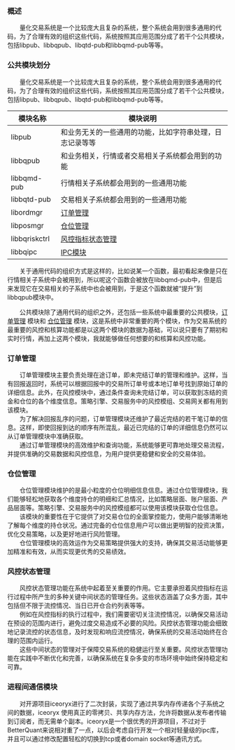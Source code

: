 ### 概述
&emsp;&emsp;量化交易系统是一个比较庞大且复杂的系统，整个系统会用到很多通用的代码，为了合理有效的组织这些代码，系统按照其应用范围分成了若干个公共模块，包括libpub、libbqpub、libqtd-pub和libbqmd-pub等等。  

### 公共模块划分
&emsp;&emsp;量化交易系统是一个比较庞大且复杂的系统，整个系统会用到很多通用的代码，为了合理有效的组织这些代码，系统按照其应用范围分成了若干个公共模块，包括libpub、libbqpub、libqtd-pub和libbqmd-pub等等。  

|  模块名称   | 模块说明  |
|  ----  | ----  |
| libpub  | 和业务无关的一些通用的功能，比如字符串处理，日志记录等等 |
| libbqpub  | 和业务相关，行情或者交易相关子系统都会用到的功能 |
| libbqmd-pub  | 行情相关子系统都会用到的一些通用功能 |
| libbqtd-pub  | 交易相关子系统都会用到的一些通用功能 |
| libordmgr  | [订单管理](公共模块#订单管理) |
| libposmgr  | [仓位管理](公共模块#仓位管理) |
| libbqriskctrl  | [风控指标状态管理](公共模块#风控状态管理) |
| libbqipc  | [IPC模块](公共模块#进程间通信模块) |

&emsp;&emsp;关于通用代码的组织方式是这样的，比如说某一个函数，最初看起来像是只在行情相关子系统中会被用到，所以呢这个函数会被放在libbqmd-pub中，但是后来发现它在交易相关的子系统中也会被用到，于是这个函数就被“提升”到libbqpub模块中。  

&emsp;&emsp;公共模块除了通用代码的组织之外，还包括一些系统中最重要的公共模块，[订单管理](公共模块#订单管理) 模块和 [仓位管理](公共模块#仓位管理) 模块，这是系统中非常重要的两个模块，作为交易系统的最重要的风控和核算功能都是以这两个模块的数据为基础，可以说只要有了期初和实时行情，再加上这两个模块，我就能够做任何想要的和核算和风控功能。  

### 订单管理
&emsp;&emsp;订单管理模块主要负责处理在途订单，即未完结订单的管理和维护。这样，当有回报返回时，系统可以根据回报中的交易所订单号或本地订单号找到原始订单的详细信息。此外，在风控模块中，通过条件查询未完结订单，可以获取到冻结的资金和仓位的各个维度信息。策略引擎、交易服务中的风控模组、交易网关都有用到该模块。  
&emsp;&emsp;为了解决回报乱序的问题，订单管理模块还维护了最近完结的若干笔订单的信息。这样，即使回报到达的顺序有所混乱，最近已完结的订单的详细信息仍然可以从订单管理模块中准确获取。  
&emsp;&emsp;通过订单管理模块的高效维护和查询功能，系统能够更可靠地处理交易流程，并提供准确的交易数据和风控信息，为用户提供更稳健和安全的交易体验。    

### 仓位管理
&emsp;&emsp;仓位管理模块维护的是最小粒度的仓位明细信息信息。通过仓位管理模块，我们能够轻松地获取各个维度持仓的明细和汇总情况，比如策略层面、账户层面、产品层面等。策略引擎、交易服务中的风控模组都可以使用该模块获取仓位信息。  
&emsp;&emsp;该模块的重要性在于它提供了对交易仓位的全面掌控能力，使用户能够清晰地了解每个维度的持仓状况。通过完备的仓位信息用户可以做出更明智的投资决策，优化交易策略，以及更好地进行风险管理。  
&emsp;&emsp;仓位管理模块的高效运作为交易策略提供强大的支持，确保其交易活动能够更加精准和有效，从而实现更优秀的交易绩效。  

### 风控状态管理
&emsp;&emsp;风控状态管理功能在系统中起着至关重要的作用。它主要承担着风控指标在运行过程中所产生的多种关键中间状态的管理任务。这些状态涵盖了众多方面，其中包括但不限于流控情况、当日已开仓合约列表等等。  
&emsp;&emsp;例如在风控指标的执行过程中，我们需要密切关注流控情况，以确保交易活动在预设的范围内进行，避免过度交易造成不必要的风险。风控状态管理功能会细致地记录流控的状态信息，及时发现和响应流控情况，确保系统的交易活动始终在合理的范围内运行。  
&emsp;&emsp;这些中间状态的管理对于保障交易系统的稳健运行至关重要。风控状态管理功能在实践中不断优化和完善，以确保系统在复杂多变的市场环境中始终保持稳定和可靠。  

### 进程间通信模块
&emsp;&emsp;对开源项目iceoryx进行了二次封装，实现了通过共享内存传递各个子系统之间的数据，iceoryx 使用真正的零拷贝、共享内存方法，允许将数据从发布者传输到订阅者，而无需单个副本。iceoryx是一个很优秀的开源项目，不过对于BetterQuant来说相对重了一点，以后会考虑自行开发一个相对轻量级的ipc库，并且可以通过修改配置轻松的切换到tcp或者domain socket等通讯方式。  

